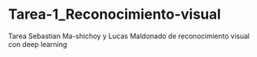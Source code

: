 # Tarea-1_Reconocimiento-visual
Tarea Sebastian Ma-shichoy y Lucas Maldonado de reconocimiento visual con deep learning
